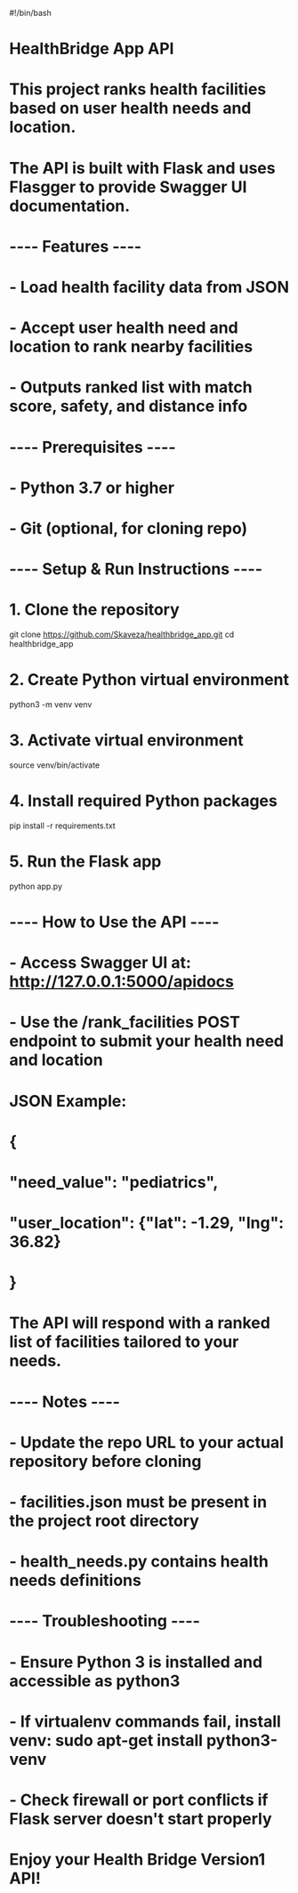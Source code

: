 #!/bin/bash
#
# HealthBridge App API
#
# This project ranks health facilities based on user health needs and location.
# The API is built with Flask and uses Flasgger to provide Swagger UI documentation.
#
# ---- Features ----
# - Load health facility data from JSON
# - Accept user health need and location to rank nearby facilities
# - Outputs ranked list with match score, safety, and distance info
#
# ---- Prerequisites ----
# - Python 3.7 or higher
# - Git (optional, for cloning repo)
#
# ---- Setup & Run Instructions ----

# 1. Clone the repository
git clone https://github.com/Skaveza/healthbridge_app.git
cd healthbridge_app

# 2. Create Python virtual environment
python3 -m venv venv

# 3. Activate virtual environment
source venv/bin/activate

# 4. Install required Python packages
pip install -r requirements.txt

# 5. Run the Flask app
python app.py

#
# ---- How to Use the API ----
# - Access Swagger UI at: http://127.0.0.1:5000/apidocs
# - Use the /rank_facilities POST endpoint to submit your health need and location
#   JSON Example:
#   {
#     "need_value": "pediatrics",
#     "user_location": {"lat": -1.29, "lng": 36.82}
#   }
#
# The API will respond with a ranked list of facilities tailored to your needs.
#
# ---- Notes ----
# - Update the repo URL to your actual repository before cloning
# - facilities.json must be present in the project root directory
# - health_needs.py contains health needs definitions
#
# ---- Troubleshooting ----
# - Ensure Python 3 is installed and accessible as python3
# - If virtualenv commands fail, install venv: sudo apt-get install python3-venv
# - Check firewall or port conflicts if Flask server doesn't start properly
#
# Enjoy your Health Bridge Version1 API!
